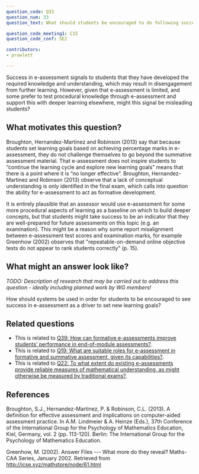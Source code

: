 ```yaml
---
question_code: Q33 
question_num: 33 
question_text: What should students be encouraged to do following success in e-assessment? 

question_code_meeting1: C15 
question_code_conf: SE2 

contributors: 
- prowlett

---
```


Success in e-assessment signals to students that they have developed the required knowledge and understanding, which may result in disengagement from further learning. However, given that e-assessment is limited, and some prefer to test procedural knowledge through e-assessment and support this with deeper learning elsewhere, might this signal be misleading students? 

## What motivates this question?

Broughton, Hernandez-Martinez and Robinson (2013) say that because students set learning goals based on achieving percentage marks in e-assessment, they do not challenge themselves to go beyond the summative assessment material. That e-assessment does not inspire students to “continue the learning cycle and explore new learning goals” means that there is a point where it is “no longer effective”. Broughton, Hernandez-Martinez and Robinson (2013) observe that a lack of conceptual understanding is only identified in the final exam, which calls into question the ability for e-assessment to act as formative development.

It is entirely plausible that an assessor would use e-assessment for some more procedural aspects of learning as a baseline on which to build deeper concepts, but that students might take success to be an indicator that they are well-prepared for future assessments on this topic (e.g. an examination). This might be a reason why some report misalignment between e-assessment test scores and examination marks, for example Greenhow (2002) observes that "repeatable-on-demand online objective tests do not appear to rank students correctly" (p. 15).

## What might an answer look like?

*TODO: Description of research that may be carried out to address this question - ideally including planned work by WG members!*

How should systems be used in order for students to be encouraged to see success in e-assessment as a driver to set new learning goals?

## Related questions

* This is related to [Q39: How can formative e-assessments improve students’ performance in end-of-module assessments?](Q39).
* This is related to [Q19: What are suitable roles for e-assessment in formative and summative assessment, given its capabilities?](Q19).
* This is related to [Q22: To what extent do existing e-assessments provide reliable measures of mathematical understanding, as might otherwise be measured by traditional exams?](Q22).

## References

Broughton, S.J., Hernandez-Martinez, P. & Robinson, C.L. (2013). A definition for effective assessment and implications on computer-aided assessment practice. In A.M. Lindmeier & A. Heinze (Eds.), 37th Conference of the International Group for the Psychology of Mathematics Education, Kiel, Germany, vol. 2 (pp. 113-120). Berlin: The International Group for the Psychology of Mathematics Education.

Greenhow, M. (2002). Answer Files --- What more do they reveal? Maths-CAA Series, January 2002. Retrieved from http://icse.xyz/mathstore/node/61.html
